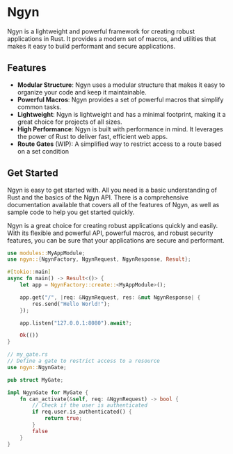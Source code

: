 # Ngyn

Ngyn is a lightweight and powerful framework for creating robust applications in Rust. It provides a modern set of macros, and utilities that makes it easy to build performant and secure applications.


## Features

- **Modular Structure**: Ngyn uses a modular structure that makes it easy to organize your code and keep it maintainable.
- **Powerful Macros**: Ngyn provides a set of powerful macros that simplify common tasks.
- **Lightweight**: Ngyn is lightweight and has a minimal footprint, making it a great choice for projects of all sizes.
- **High Performance**: Ngyn is built with performance in mind. It leverages the power of Rust to deliver fast, efficient web apps.
- **Route Gates** (WIP): A simplified way to restrict access to a route based on a set condition

## Get Started

Ngyn is easy to get started with. All you need is a basic understanding of Rust and the basics of the Ngyn API. There is a comprehensive documentation available that covers all of the features of Ngyn, as well as sample code to help you get started quickly. 

Ngyn is a great choice for creating robust applications quickly and easily. With its flexible and powerful API, powerful macros, and robust security features, you can be sure that your applications are secure and performant. 

```rust
use modules::MyAppModule;
use ngyn::{NgynFactory, NgynRequest, NgynResponse, Result};

#[tokio::main]
async fn main() -> Result<()> {
    let app = NgynFactory::create::<MyAppModule>();

    app.get("/", |req: &NgynRequest, res: &mut NgynResponse| {
        res.send("Hello World!");
    });

    app.listen("127.0.0.1:8080").await?;

    Ok(())
}
```

```rust
// my_gate.rs
// Define a gate to restrict access to a resource
use ngyn::NgynGate;

pub struct MyGate;

impl NgynGate for MyGate {
    fn can_activate(&self, req: &NgynRequest) -> bool {
        // Check if the user is authenticated
        if req.user.is_authenticated() {
            return true;
        }
        false
    }
}
```
